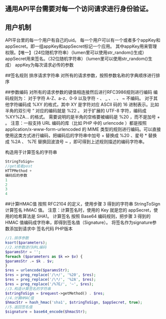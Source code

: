 ## 通用API平台需要对每一个访问请求进行身份验证。

## 用户机制
API平台里的每一个用户有自己的uid。
每一个用户可以有一个或者多个appKey和appSecret。即一组appKey和appSecret标记一个应用。
其中appKey用来管理权限。【唯一】（24位随机字符串）（lumen里可以使用str_random()生成）
appSecret用来签名。（32位随机字符串）（lumen里可以使用str_random()生成）
appKey为每次请求必传的参数

##签名规则
排序请求字符串
对所有的请求参数，按照参数名称的字典顺序进行排序

##参数编码
对所有的请求参数的键值相连接然后进行RFC3986规则进行编码
编码规则为：
对于字符 A-Z、a-z、0-9 以及字符 - 、 _ 、 . 、 ~ 不编码。
对于其他字符编码成 %XY 的格式，其中 XY 是字符对应 ASCII 码的 16 进制表示。比如半角的双引号 ” 对应的编码就是 %22 。
对于扩展的 UTF-8 字符，编码成 %XY%ZA… 的格式。
需要说明的是半角的空格要被编码是 %20 ，而不是加号 + 。
注意：一般支持 URL 编码的库（比如 PHP 中的 urlencode ）都是按照 application/x-www-form-urlencoded 的 MIME 类型的规则进行编码。可以直接使用这类方式进行编码，把编码后的字符串中加号 + 替换成 %20 、星号 * 替换成 %2A 、 %7E 替换回波浪号 ~ ，即可得到上述规则描述的编码字符串。

构造用于计算签名的字符串
```php
StringToSign=
//get或者post
HTTPMethod +
编码后的参数
1
2
3
4
```
##计算HMAC值
按照 RFC2104 的定义，使用步骤 3 得到的字符串 StringToSign 计算签名 HMAC 值。
注意：计算签名时，使用的 Key 就是您的 appSecret，使用的哈希算法是 SHA1。
计算签名
按照 Base64 编码规则，把步骤 3 得到的 HMAC 值编码成字符串，即得到签名值（Signature）。
将签名作为signature参数添加到请求中
签名代码 PHP版本
```php
//1.排序参数
ksort($parameters);
//2.对参数进行URL编码
$paramsStr = '';
foreach ($parameters as $k => $v) {
$paramsStr .= $k . $v;
}
$res = urlencode($paramsStr);
$res = preg_replace('/\+/', '%20', $res);
$res = preg_replace('/\*/', '%2A', $res);
$res = preg_replace('/%7E/', '~', $res);
//3.构造计算签名的字符串
$stringToSign = $request->getMethod() . $res;
//4.计算HMAC值
$hmacStr = hash_hmac('sha1', $stringToSign, $appSecret, true);
//5.返回签名值
$signature = base64_encode($hmacStr);
```


